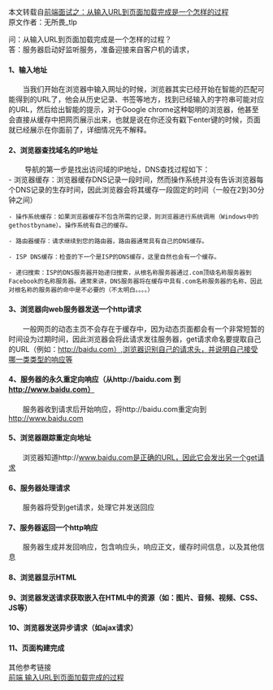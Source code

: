 本文转载自[前端面试之：从输入URL到页面加载完成是一个怎样的过程](https://www.cnblogs.com/max-tlp/p/6827956.html)  
原文作者：无所畏_tlp 

问：从输入URL到页面加载完成是一个怎样的过程？  
答：服务器启动好监听服务，准备迎接来自客户机的请求，

  #### 1、输入地址  
  　　当我们开始在浏览器中输入网址的时候，浏览器其实已经开始在智能的匹配可能得到的URL了，他会从历史记录、书签等地方，找到已经输入的字符串可能对应的URL，然后给出智能的提示，对于Google chrome这种聪明的浏览器，他甚至会直接从缓存中把网页展示出来，也就是说在你还没有戳下enter键的时候，页面就已经展示在你面前了，详细情况先不解释。

  #### 2、浏览器查找域名的IP地址
  　　    导航的第一步是找出访问域的IP地址，DNS查找过程如下：  
    - 浏览器缓存：浏览器缓存DNS记录一段时间，然而操作系统并没有告诉浏览器每个DNS记录的生存时间，因此浏览器会将其缓存一段固定的时间（一般在2到30分钟之间）

    - 操作系统缓存：如果浏览器缓存不包含所需的记录，则浏览器进行系统调用（Windows中的gethostbyname）。操作系统有自己的缓存。

    - 路由器缓存：请求继续到您的路由器，路由器通常具有自己的DNS缓存。

    - ISP DNS缓存：检查的下一个是ISP的DNS缓存，这里自然也会有一个缓存。

    - 递归搜索：ISP的DNS服务器开始递归搜索，从根名称服务器通过.com顶级名称服务器到Facebook的名称服务器。通常来讲，DNS服务器将在缓存中具有.com名称服务器的名称，因此对根名称的服务器的命中是不必要的（不太明白。。。。）

  #### 3、浏览器向web服务器发送一个http请求
  　　一般网页的动态主页不会存在于缓存中，因为动态页面都会有一个非常短暂的时间设为过期时间，因此浏览器会将此请求发往服务器，get请求命名要提取自己的URL（例如：http://baidu.com）,浏览器识别自己的请求头，并说明自己接受哪一类类型的响应等

  #### 4、服务器的永久重定向响应（从http://baidu.com 到 http://www.baidu.com）  
  　　服务器收到请求后开始响应，将http://baidu.com重定向到 http://www.baidu.com

  #### 5、浏览器跟踪重定向地址
  　　浏览器知道http://www.baidu.com是正确的URL，因此它会发出另一个get请求

  #### 6、服务器处理请求
  　　服务器将受到get请求，处理它并发送回应

  #### 7、服务器返回一个http响应
  　　服务器生成并发回响应，包含响应头，响应正文，缓存时间信息，以及其他信息

  #### 8、浏览器显示HTML
  #### 9、浏览器发送请求获取嵌入在HTML中的资源（如：图片、音频、视频、CSS、JS等）
  #### 10、浏览器发送异步请求（如ajax请求）
  #### 11、页面构建完成

其他参考链接  
[前端 输入URL到页面加载完成的过程](https://www.jianshu.com/p/417ac86ef086)